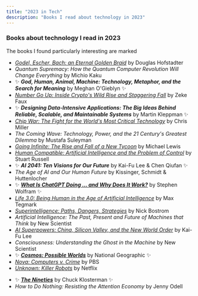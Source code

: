 ```yaml
---
title: "2023 in Tech"
description: "Books I read about technology in 2023"
---
```


### Books about technology I read in 2023 
The books I found particularly interesting are marked

- [*Godel, Escher, Bach: an Eternal Golden Braid*](https://en.wikipedia.org/wiki/G%C3%B6del,_Escher,_Bach) by Douglas Hofstadter
- *Quantum Supremacy: How the Quantum Computer Revolution Will Change Everything* by Michio Kaku
- ✨ ***God, Human, Animal, Machine: Technology, Metaphor, and the Search for Meaning*** by Meghan O'Gieblyn ✨
- [*Number Go Up: Inside Crypto's Wild Rise and Staggering Fall*](https://en.wikipedia.org/wiki/Number_Go_Up) by Zeke Faux
- ✨ ***Designing Data-Intensive Applications: The Big Ideas Behind Reliable, Scalable, and Maintainable Systems*** by Martin Kleppman ✨ 
- [*Chip War: The Fight for the World's Most Critical Technology*](https://en.wikipedia.org/wiki/Chip_War:_The_Fight_for_the_World%27s_Most_Critical_Technology) by Chris Miller
- *The Coming Wave: Technology, Power, and the 21 Century's Greatest Dilemma* by Mustafa Suleyman
- [*Going Infinite: The Rise and Fall of a New Tycoon*](https://en.wikipedia.org/wiki/Going_Infinite) by Michael Lewis
- [*Human Compatible: Artificial Intelligence and the Problem of Control*](https://en.wikipedia.org/wiki/Human_Compatible) by Stuart Russell
- ✨ ***AI 2041: Ten Visions for Our Future*** by Kai-Fu Lee & Chen Qiufan ✨ 
- *The Age of AI and Our Human Future* by Kissinger, Schmidt & Huttenlocher
- ✨ [***What Is ChatGPT Doing ... and Why Does It Work?***](https://writings.stephenwolfram.com/2023/02/what-is-chatgpt-doing-and-why-does-it-work/) by Stephen Wolfram ✨
- [*Life 3.0: Being Human in the Age of Artificial Intelligence*](https://en.wikipedia.org/wiki/Life_3.0) by Max Tegmark
- [*Superintelligence: Paths, Dangers, Strategies*](https://en.wikipedia.org/wiki/Superintelligence:_Paths,_Dangers,_Strategies) by Nick Bostrom
- *Artificial Intelligence: The Past, Present and Future of Machines that Think* by New Scientist
- [*AI Superpowers: China, Silicon Valley, and the New World Order*](https://en.wikipedia.org/wiki/AI_Superpowers) by Kai-Fu Lee
- *Consciousness: Understanding the Ghost in the Machine* by New Scientist
- ✨ [***Cosmos: Possible Worlds***](https://en.wikipedia.org/wiki/Cosmos:_Possible_Worlds) by National Geographic ✨
- [*Nova: Computers v. Crime*](https://www.pbs.org/video/computers-v-crime-um7cco/) by PBS
- [*Unknown: Killer Robots*](https://en.wikipedia.org/wiki/Unknown:_Killer_Robots) by Netflix
<!--Responsible and Open Foundation Models-->		
- ✨ [***The Nineties***](https://en.wikipedia.org/wiki/The_Nineties_(book)) by Chuck Klosterman ✨ 
- *How to Do Nothing: Resisting the Attention Economy* by Jenny Odell
<!-- Finding the Cure, Jul.-Aug. 2023	Wired UK	Wired -->

